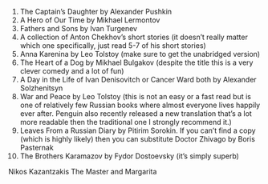 1. The Captain’s Daughter by Alexander Pushkin 
2. A Hero of Our Time by Mikhael Lermontov 
3. Fathers and Sons by Ivan Turgenev 
4. A collection of Anton Chekhov’s short stories (it doesn’t really matter which one specifically, just read 5-7 of his short stories) 
5. Anna Karenina by Leo Tolstoy (make sure to get the unabridged version) 
6. The Heart of a Dog by Mikhael Bulgakov (despite the title this is a very clever comedy and a lot of fun) 
7. A Day in the Life of Ivan Denisovitch or Cancer Ward both by Alexander Solzhenitsyn 
8. War and Peace by Leo Tolstoy (this is not an easy or a fast read but is one of relatively few Russian books where almost everyone lives happily ever after. Penguin also recently released a new translation that’s a lot more readable then the traditional one I strongly recommend it.) 
9. Leaves From a Russian Diary by Pitirim Sorokin. If you can’t find a copy (which is highly likely) then you can substitute Doctor Zhivago by Boris Pasternak 
10. The Brothers Karamazov by Fydor Dostoevsky (it’s simply superb)


Nikos Kazantzakis
The Master and Margarita